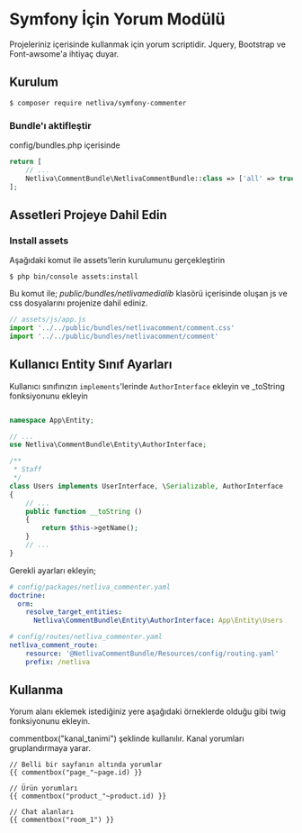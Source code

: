 # Symfony İçin Yorum Modülü

Projeleriniz içerisinde kullanmak için yorum scriptidir. 
Jquery, Bootstrap ve Font-awsome'a ihtiyaç duyar.

## Kurulum

```console
$ composer require netliva/symfony-commenter
```

### Bundle'ı aktifleştir

config/bundles.php içerisinde

```php
return [
    // ...
    Netliva\CommentBundle\NetlivaCommentBundle::class => ['all' => true],
];
``` 


Assetleri Projeye Dahil Edin
----------------------------
### Install assets

Aşağıdaki komut ile assets'lerin kurulumunu gerçekleştirin

`$ php bin/console assets:install` 

Bu komut ile; *public/bundles/netlivamedialib* klasörü içerisinde 
oluşan js ve css dosyalarını projenize dahil ediniz.



```javascript
// assets/js/app.js
import '../../public/bundles/netlivacomment/comment.css'
import '../../public/bundles/netlivacomment/comment'
```

## Kullanıcı Entity Sınıf Ayarları

Kullanıcı sınıfınızın `implements`'lerinde `AuthorInterface` ekleyin
ve _toString fonksiyonunu ekleyin

```php

namespace App\Entity;

// ...
use Netliva\CommentBundle\Entity\AuthorInterface;

/**
 * Staff
 */
class Users implements UserInterface, \Serializable, AuthorInterface
{
    // ...
	public function __toString ()
	{
		return $this->getName();
	}
    // ...
}

```
Gerekli ayarları ekleyin;

```yaml
# config/packages/netliva_commenter.yaml
doctrine:
  orm:
    resolve_target_entities:
      Netliva\CommentBundle\Entity\AuthorInterface: App\Entity\Users

```

```yaml
# config/routes/netliva_commenter.yaml
netliva_comment_route:
    resource: '@NetlivaCommentBundle/Resources/config/routing.yaml'
    prefix: /netliva
```


## Kullanma

Yorum alanı eklemek istediğiniz yere aşağıdaki örneklerde olduğu gibi twig fonksiyonunu ekleyin.

commentbox("kanal_tanimi") şeklinde kullanılır. Kanal yorumları gruplandırmaya yarar. 
```twig
// Belli bir sayfanın altında yorumlar
{{ commentbox("page_"~page.id) }}

// Ürün yorumları
{{ commentbox("product_"~product.id) }}

// Chat alanları
{{ commentbox("room_1") }}
```
